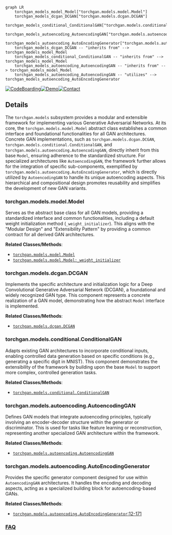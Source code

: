 ```mermaid
graph LR
    torchgan_models_model_Model["torchgan.models.model.Model"]
    torchgan_models_dcgan_DCGAN["torchgan.models.dcgan.DCGAN"]
    torchgan_models_conditional_ConditionalGAN["torchgan.models.conditional.ConditionalGAN"]
    torchgan_models_autoencoding_AutoencodingGAN["torchgan.models.autoencoding.AutoencodingGAN"]
    torchgan_models_autoencoding_AutoEncodingGenerator["torchgan.models.autoencoding.AutoEncodingGenerator"]
    torchgan_models_dcgan_DCGAN -- "inherits from" --> torchgan_models_model_Model
    torchgan_models_conditional_ConditionalGAN -- "inherits from" --> torchgan_models_model_Model
    torchgan_models_autoencoding_AutoencodingGAN -- "inherits from" --> torchgan_models_model_Model
    torchgan_models_autoencoding_AutoencodingGAN -- "utilizes" --> torchgan_models_autoencoding_AutoEncodingGenerator
```

[![CodeBoarding](https://img.shields.io/badge/Generated%20by-CodeBoarding-9cf?style=flat-square)](https://github.com/CodeBoarding/GeneratedOnBoardings)[![Demo](https://img.shields.io/badge/Try%20our-Demo-blue?style=flat-square)](https://www.codeboarding.org/demo)[![Contact](https://img.shields.io/badge/Contact%20us%20-%20contact@codeboarding.org-lightgrey?style=flat-square)](mailto:contact@codeboarding.org)

## Details

The `torchgan.models` subsystem provides a modular and extensible framework for implementing various Generative Adversarial Networks. At its core, the `torchgan.models.model.Model` abstract class establishes a common interface and foundational functionalities for all GAN architectures. Concrete GAN implementations, such as `torchgan.models.dcgan.DCGAN`, `torchgan.models.conditional.ConditionalGAN`, and `torchgan.models.autoencoding.AutoencodingGAN`, directly inherit from this base `Model`, ensuring adherence to the standardized structure. For specialized architectures like `AutoencodingGAN`, the framework further allows for the integration of specific sub-components, exemplified by `torchgan.models.autoencoding.AutoEncodingGenerator`, which is directly utilized by `AutoencodingGAN` to handle its unique autoencoding aspects. This hierarchical and compositional design promotes reusability and simplifies the development of new GAN variants.

### torchgan.models.model.Model
Serves as the abstract base class for all GAN models, providing a standardized interface and common functionalities, including a default weight initialization method (`_weight_initializer`). This aligns with the "Modular Design" and "Extensibility Pattern" by providing a common contract for all derived GAN architectures.


**Related Classes/Methods**:

- <a href="https://github.com/torchgan/torchgan/blob/master/torchgan/models/model.py" target="_blank" rel="noopener noreferrer">`torchgan.models.model.Model`</a>
- <a href="https://github.com/torchgan/torchgan/blob/master/torchgan/models/model.py" target="_blank" rel="noopener noreferrer">`torchgan.models.model.Model:_weight_initializer`</a>


### torchgan.models.dcgan.DCGAN
Implements the specific architecture and initialization logic for a Deep Convolutional Generative Adversarial Network (DCGAN), a foundational and widely recognized GAN type. This component represents a concrete realization of a GAN model, demonstrating how the abstract `Model` interface is implemented.


**Related Classes/Methods**:

- <a href="https://github.com/torchgan/torchgan/blob/master/torchgan/models/dcgan.py" target="_blank" rel="noopener noreferrer">`torchgan.models.dcgan.DCGAN`</a>


### torchgan.models.conditional.ConditionalGAN
Adapts existing GAN architectures to incorporate conditional inputs, enabling controlled data generation based on specific conditions (e.g., generating a specific digit in MNIST). This component demonstrates the extensibility of the framework by building upon the base `Model` to support more complex, controlled generation tasks.


**Related Classes/Methods**:

- <a href="https://github.com/torchgan/torchgan/blob/master/torchgan/models/conditional.py" target="_blank" rel="noopener noreferrer">`torchgan.models.conditional.ConditionalGAN`</a>


### torchgan.models.autoencoding.AutoencodingGAN
Defines GAN models that integrate autoencoding principles, typically involving an encoder-decoder structure within the generator or discriminator. This is used for tasks like feature learning or reconstruction, representing another specialized GAN architecture within the framework.


**Related Classes/Methods**:

- <a href="https://github.com/torchgan/torchgan/blob/master/torchgan/models/autoencoding.py" target="_blank" rel="noopener noreferrer">`torchgan.models.autoencoding.AutoencodingGAN`</a>


### torchgan.models.autoencoding.AutoEncodingGenerator
Provides the specific generator component designed for use within `AutoencodingGAN` architectures. It handles the encoding and decoding aspects, acting as a specialized building block for autoencoding-based GANs.


**Related Classes/Methods**:

- <a href="https://github.com/torchgan/torchgan/blob/master/torchgan/models/autoencoding.py#L12-L171" target="_blank" rel="noopener noreferrer">`torchgan.models.autoencoding.AutoEncodingGenerator`:12-171</a>




### [FAQ](https://github.com/CodeBoarding/GeneratedOnBoardings/tree/main?tab=readme-ov-file#faq)